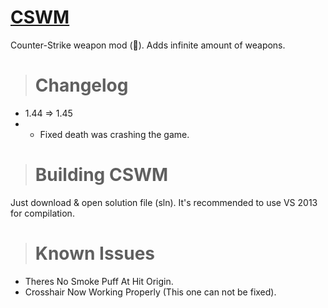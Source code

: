 # [CSWM](https://forums.alliedmods.net/showthread.php?t=308229)

Counter-Strike weapon mod (:gun:). Adds infinite amount of weapons.

># Changelog

- 1.44 => 1.45
- - Fixed death was crashing the game.

># Building CSWM
Just download & open solution file (sln). It's recommended to use VS 2013 for compilation.


># Known Issues
- Theres No Smoke Puff At Hit Origin.
- Crosshair Now Working Properly (This one can not be fixed).
